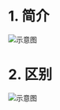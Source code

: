 # 1. 简介

![示意图](http://upload-images.jianshu.io/upload_images/944365-20bc8de769918e36.png?imageMogr2/auto-orient/strip%7CimageView2/2/w/1240)


# 2. 区别

![示意图](http://upload-images.jianshu.io/upload_images/944365-beeee0a3f874b9f0.png?imageMogr2/auto-orient/strip%7CimageView2/2/w/1240)